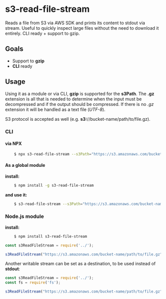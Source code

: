 # s3-read-file-stream

Reads a file from S3 via AWS SDK and prints its content to stdout via stream. Useful to quickly inspect large files without the need to download it entirely. CLI ready + support to gzip.

## Goals

 * Support to **gzip**
 * **CLI** ready

## Usage

Using it as a module or via CLI, **gzip** is supported for the **s3Path**. The **.gz** extension is all that is needed to determine when the input must be decompressed and if the output should be compressed. If there is no *.gz* extension it will be handled as a text file (*UTF-8*).

S3 protocol is accepted as well (e.g. **s3:**//bucket-name/path/to/file.gz).

### CLI

#### via NPX

```bash
    $ npx s3-read-file-stream --s3Path="https://s3.amazonaws.com/bucket-name/path/to/file.gz"
```

#### As a global module

**install:**
```bash
    $ npm install -g s3-read-file-stream
```

**and use it:**
```bash
    $ s3-read-file-stream --s3Path="https://s3.amazonaws.com/bucket-name/path/to/file.gz"
```

### Node.js module


**install:**
```bash
    $ npm install s3-read-file-stream
```

```javascript
const s3ReadFileStream = require('../');

s3ReadFileStream("https://s3.amazonaws.com/bucket-name/path/to/file.gz");
```

Another writable stream can be set as a destination, to be used instead of **stdout**:

```javascript
const s3ReadFileStream = require('../');
const fs = require('fs');

s3ReadFileStream("https://s3.amazonaws.com/bucket-name/path/to/file.gz", fs.createWriteStream('./file.txt'));
```
